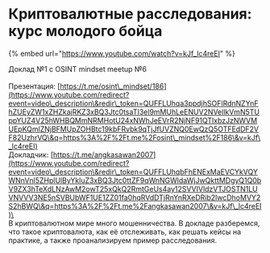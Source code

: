 # Криптовалютные расследования: курс молодого бойца

{% embed url="https://www.youtube.com/watch?v=kJf_lc4reEI" %}

Доклад №1 с OSINT mindset meetup №6 \
\
Презентация: [https://t.me/osint\_mindset/186](https://www.youtube.com/redirect?event=video\_description\&redir\_token=QUFFLUhqa3ppdjhSOFlRdnNZYnFhZUEyZW1xZHZkajRKZ3xBQ3Jtc0tsaTI3el9mMUhLeENUV2NVellkVmN5TUppYUZ4V25hWHBQMmNRMHotU24xNWhJeEVrR2NjNF91QTlxbzJzNWVMUEpKQmlZNjBFMUpZOHBtc19kbFRvbk9qTjJfUVZNQ0EwQzQ5OTFEdDF2VF82UzhrVQ\&q=https%3A%2F%2Ft.me%2Fosint\_mindset%2F186\&v=kJf\_lc4reEI) \
Докладчик: [https://t.me/angkasawan2007](https://www.youtube.com/redirect?event=video\_description\&redir\_token=QUFFLUhqbFhENExMaEVCYkVQYWNnVnl5ZHplUlByYkluZ3xBQ3Jtc0ttZF9qWnNGWldaWjJwQkttMDgyQ1Q0bV9ZX3hTeXdLNzAwM2owT25xQkQ2RmtGeUs4ay12SVVIVldzVTJOSTN1LUVNVVV3NE5nSVBUbWF1UE1ZZ01fa0hqRVdDTjRnYnRXeDRib2lwcDhoMVY2S2hBWQ\&q=https%3A%2F%2Ft.me%2Fangkasawan2007\&v=kJf\_lc4reEI)\
\
В криптовалютном мире много мошенничества. В докладе разберемся, что такое криптовалюта, как её отслеживать, как решать кейсы на практике, а также проанализируем пример расследования.
